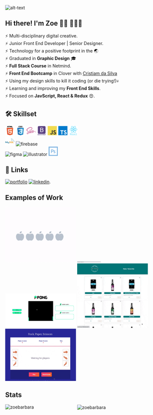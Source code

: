 ![alt-text](https://github.com/zoesita/zoesita/blob/main/1.png)

## Hi there! I'm **Zoe** 👋🏼 👩🏼‍💻

⚡ Multi-disciplinary digital creative.  
⚡ Junior Front End Developer | Senior Designer.  
⚡ Technology for a positive footprint in the 🌏   
⚡ Graduated in **Graphic Design** 🎓  
⚡ **Full Stack Course** in Netmind.  
⚡ **Front End Bootcamp** in Clover with [Cristiam da Silva](https://github.com/cristiam86)  
⚡ Using my design skills to kill it coding (or die trying!)💀  
⚡ Learning and improving my **Front End Skills**.  
⚡ Focused on  **JavScript, React & Redux** 😍. 
  
   
   
## 🛠 Skillset
<p align="left">
<img src="https://raw.githubusercontent.com/devicons/devicon/master/icons/html5/html5-original-wordmark.svg" alt="html5" width="30" height="30"/>
<img src="https://raw.githubusercontent.com/devicons/devicon/master/icons/css3/css3-original-wordmark.svg" alt="css3" width="30" height="30"/>
<img src="https://raw.githubusercontent.com/devicons/devicon/master/icons/sass/sass-original.svg" alt="sass" width="30" height="30"/>
<img src="https://raw.githubusercontent.com/devicons/devicon/master/icons/bootstrap/bootstrap-plain-wordmark.svg" alt="bootstrap" width="30" height="30"/>  
<img src="https://raw.githubusercontent.com/devicons/devicon/master/icons/javascript/javascript-original.svg" alt="javascript" width="30" height="30"/>
<img src="https://raw.githubusercontent.com/devicons/devicon/master/icons/typescript/typescript-original.svg" alt="typescript" width="30" height="30"/>
<img src="https://raw.githubusercontent.com/devicons/devicon/master/icons/react/react-original-wordmark.svg" alt="react" width="30" height="30"/>
</br>
<img src="https://raw.githubusercontent.com/devicons/devicon/master/icons/mysql/mysql-original-wordmark.svg" alt="mysql" width="30" height="30"/>
<img src="https://www.vectorlogo.zone/logos/firebase/firebase-icon.svg" alt="firebase" width="30" height="30"/>
</br>
<img src="https://www.vectorlogo.zone/logos/figma/figma-icon.svg" alt="figma" width="30" height="30"/>  
<img src="https://www.vectorlogo.zone/logos/adobe_illustrator/adobe_illustrator-icon.svg" alt="illustrator" width="30" height="30"/>
<img src="https://raw.githubusercontent.com/devicons/devicon/master/icons/photoshop/photoshop-line.svg" alt="photoshop" width="30" height="30"/>
</p>


## 🔗 Links
[![portfolio](https://img.shields.io/badge/my_portfolio-000?style=for-the-badge&logo=ko-fi&logoColor=white)](https://katherinempeterson.com/)
[![linkedin](https://img.shields.io/badge/linkedin-0A66C2?style=for-the-badge&logo=linkedin&logoColor=white)](https://www.linkedin.com/in/zoe-barbara/). 


## Examples of Work
<a href="https://codepen.io/zoesita/pen/bGRMoWK" target="_blank"> <img src="https://github.com/zoebarbara/zoebarbara/blob/main/rating.gif" width="45%" height='auto'/></a> 
<a href="https://codepen.io/zoesita/full/oNwddOg" target="_blank"> <img src="https://github.com/zoebarbara/zoebarbara/blob/main/Stripes.gif" width="45%" height='auto'/></a> 
<a href="https://codepen.io/zoesita/full/oNwddOg" target="_blank"> <img src="https://github.com/zoebarbara/zoebarbara/blob/main/PONG.gif" width="45%" height='auto'/></a> 
<a href=https://github.com/zoebarbara/Ping-Pong-Game target="_blank"> <img src="https://github.com/zoebarbara/zoebarbara/blob/main/Beers.gif" width="45%" height='auto'/></a> 
<a href="https://codepen.io/zoesita/full/oNwddOg" target="_blank"> <img src="https://github.com/zoebarbara/zoebarbara/blob/main/RPS_example.gif" width="45%" height='auto'/></a> 


## Stats
<p><img align="left" src="https://github-readme-stats.vercel.app/api/top-langs?username=zoebarbara&show_icons=true&locale=en&theme=vue-dark&show_icons=true" alt="zoebarbara" width="45%" /></p>

<p>&nbsp;<img align="center" src="https://github-readme-stats.vercel.app/api?username=zoebarbara&show_icons=true&locale=en&&theme=vue-dark" alt="zoebarbara" width="45%" /></p>
